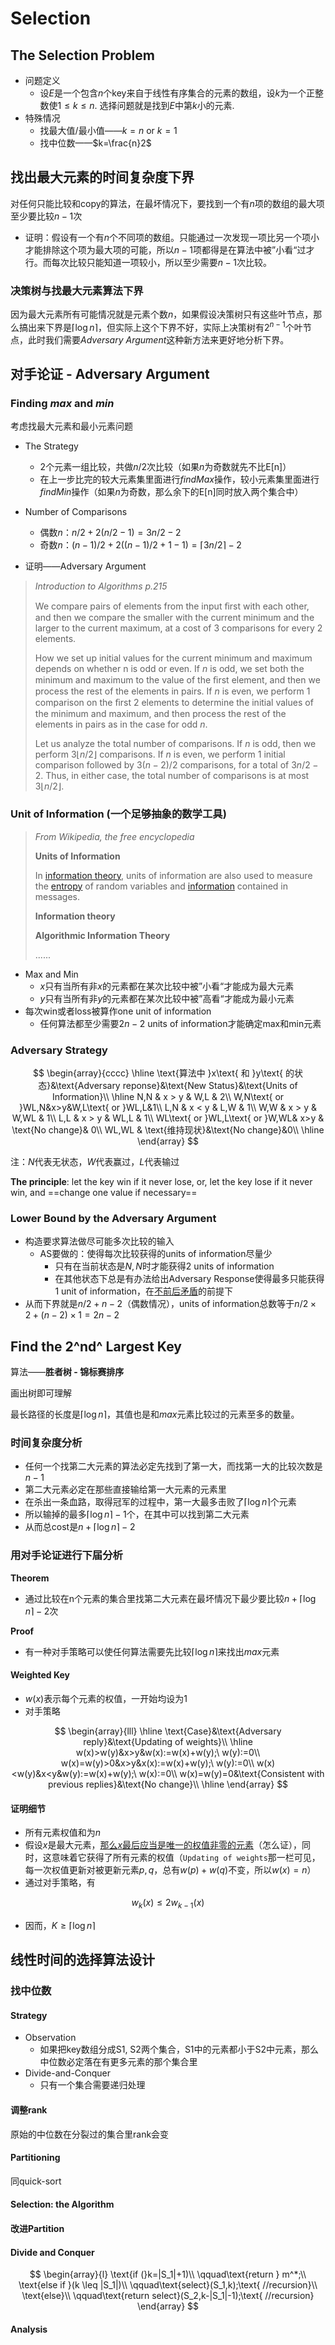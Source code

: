 # Selection

## The Selection Problem

- 问题定义
  - 设$E$是一个包含$n$个key来自于线性有序集合的元素的数组，设$k$为一个正整数使$1\leq k\leq n$. 选择问题就是找到$E$中第$k​$小的元素.
- 特殊情况
  - 找最大值/最小值——$k=n$ or $k=1$
  - 找中位数——$k=\frac{n}2$

## 找出最大元素的时间复杂度下界

对任何只能比较和copy的算法，在最坏情况下，要找到一个有$n$项的数组的最大项至少要比较$n-1$次

- 证明：假设有一个有$n$个不同项的数组。只能通过一次发现一项比另一个项小才能排除这个项为最大项的可能，所以$n-1$项都得是在算法中被”小看“过才行。而每次比较只能知道一项较小，所以至少需要$n-1$次比较。

### 决策树与找最大元素算法下界

因为最大元素所有可能情况就是元素个数$n$，如果假设决策树只有这些叶节点，那么搞出来下界是$\lceil\log n\rceil$，但实际上这个下界不好，实际上决策树有$2^{n-1}$个叶节点，此时我们需要*Adversary Argument*这种新方法来更好地分析下界。

## 对手论证 - Adversary Argument

### Finding *max* and *min*

考虑找最大元素和最小元素问题

- The Strategy
  - 2个元素一组比较，共做$n/2$次比较（如果$n$为奇数就先不比E[n]）
  - 在上一步比完的较大元素集里面进行*findMax*操作，较小元素集里面进行*findMin*操作（如果$n$为奇数，那么余下的E[n]同时放入两个集合中）

- Number of Comparisons
  - 偶数$n$：$n/2+2(n/2-1)=3n/2-2$
  - 奇数$n$：$(n-1)/2+2((n-1)/2+1-1)=\lceil 3n/2\rceil -2$
- 证明——Adversary Argument

>*Introduction to Algorithms p.215*
>
>We compare pairs of elements from the input ﬁrst with each other, and then we compare the smaller with the current minimum and the larger to the current maximum, at a cost of 3 comparisons for every 2 elements.
>
>How we set up initial values for the current minimum and maximum depends on whether n is odd or even. If $n$ is odd, we set both the minimum and maximum to the value of the ﬁrst element, and then we process the rest of the elements in pairs. If $n$ is even, we perform 1 comparison on the ﬁrst 2 elements to determine the initial values of the minimum and maximum, and then process the rest of the elements in pairs as in the case for odd $n$. 
>
>Let us analyze the total number of comparisons. If $n$ is odd, then we perform $3\lfloor n/2\rfloor$ comparisons. If $n$ is even, we perform 1 initial comparison followed by $3(n-2)/2$ comparisons, for a total of $3n/2-2$. Thus, in either case, the total number of comparisons is at most $3\lfloor n/2\rfloor$. 

### Unit of Information (一个足够抽象的数学工具)

> *From Wikipedia, the free encyclopedia*
>
> **Units of Information**
>
> In [information theory](https://en.wikipedia.org/wiki/Information_theory), units of information are also used to measure the [entropy](https://en.wikipedia.org/wiki/Entropy_(information_theory)) of random variables and [information](https://en.wikipedia.org/wiki/Information) contained in messages. 
>
> **Information theory**
>
> **Algorithmic Information Theory**
>
> ......

- Max and Min
  - $x$只有当所有非$x$的元素都在某次比较中被”小看“才能成为最大元素
  - $y$只有当所有非$y$的元素都在某次比较中被”高看“才能成为最小元素
- 每次win或者loss被算作one unit of information
  - 任何算法都至少需要$2n-2$ units of information才能确定max和min元素

### Adversary Strategy

$$
\begin{array}{cccc}
\hline
\text{算法中 }x\text{ 和 }y\text{ 的状态}&\text{Adversary reponse}&\text{New Status}&\text{Units of Information}\\
\hline
N,N & x > y & W,L & 2\\
W,N\text{ or }WL,N&x>y&W,L\text{ or }WL,L&1\\
L,N & x < y & L,W & 1\\
W,W & x > y & W,WL & 1\\
L,L & x > y & WL,L & 1\\
WL\text{ or }WL,L\text{ or }W,WL& x>y & \text{No change}& 0\\
WL,WL & \text{维持现状}&\text{No change}&0\\
\hline
\end{array}
$$

注：$N$代表无状态，$W$代表赢过，$L$代表输过

**The principle**: let the key win if it never lose, or,  let the key lose if it never win, and ==change one value if necessary==

### Lower Bound by the Adversary Argument

- 构造要求算法做尽可能多次比较的输入
  - AS要做的：使得每次比较获得的units of information尽量少
    - 只有在当前状态是$N,N$时才能获得2 units of information
    - 在其他状态下总是有办法给出Adversary Response使得最多只能获得1 unit of information，在<u>不前后矛盾</u>的前提下
- 从而下界就是$n/2+n-2$（偶数情况），units of information总数等于$n/2\times 2 + (n-2)\times 1=2n-2​$

## Find the 2^nd^ Largest Key

算法——**胜者树 - 锦标赛排序**

画出树即可理解

最长路径的长度是$\lceil\log n\rceil$，其值也是和*max*元素比较过的元素至多的数量。

### 时间复杂度分析

- 任何一个找第二大元素的算法必定先找到了第一大，而找第一大的比较次数是$n-1​$
- 第二大元素必定在那些直接输给第一大元素的元素里
- 在杀出一条血路，取得冠军的过程中，第一大最多击败了$\lceil\log n\rceil​$个元素
- 所以输掉的最多$\lceil\log n\rceil-1$个，在其中可以找到第二大元素
- 从而总cost是$n+\lceil\log n\rceil-2​$

### 用对手论证进行下届分析

**Theorem**

- 通过比较在n个元素的集合里找第二大元素在最坏情况下最少要比较$n+\lceil\log n\rceil-2$次

**Proof**

- 有一种对手策略可以使任何算法需要先比较$\lceil\log n\rceil$来找出*max*元素

#### Weighted Key

- $w(x)$表示每个元素的权值，一开始均设为1
- 对手策略

$$
\begin{array}{lll}
\hline
\text{Case}&\text{Adversary reply}&\text{Updating of weights}\\
\hline
w(x)>w(y)&x>y&w(x):=w(x)+w(y);\ w(y):=0\\
w(x)=w(y)>0&x>y&x(x):=w(x)+w(y);\ w(y):=0\\
w(x)<w(y)&x<y&w(y):=w(x)+w(y);\ w(x):=0\\
w(x)=w(y)=0&\text{Consistent with previous replies}&\text{No change}\\
\hline
\end{array}
$$

#### 证明细节

- 所有元素权值和为$n$
- 假设$x$是最大元素，<u>那么$x$最后应当是唯一的权值非零的元素</u>（怎么证），同时，这意味着它获得了所有元素的权值（`Updating of weights`那一栏可见，每一次权值更新对被更新元素$p,q$，总有$w(p)+w(q)$不变，所以$w(x)=n$）
- 通过对手策略，有

$$
w_k(x)\leq 2w_{k-1}(x)
$$

- 因而，$K\geq\lceil\log n\rceil​$



## 线性时间的选择算法设计

### 找中位数

#### Strategy

- Observation
  - 如果把key数组分成S1, S2两个集合，S1中的元素都小于S2中元素，那么中位数必定落在有更多元素的那个集合里
- Divide-and-Conquer
  - 只有一个集合需要递归处理

#### 调整rank

原始的中位数在分裂过的集合里rank会变

#### Partitioning

同quick-sort

#### Selection: the Algorithm



#### 改进Partition



#### Divide and Conquer

$$
\begin{array}{l}
\text{if (}k=|S_1|+1)\\
\qquad\text{return } m^*;\\
\text{else if }(k \leq |S_1|)\\
\qquad\text{select}(S_1,k);\text{	//recursion}\\
\text{else}\\
\qquad\text{return select}(S_2,k-|S_1|-1);\text{	//recursion}
\end{array}
$$

#### Analysis

